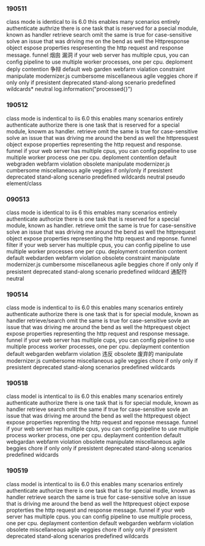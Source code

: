### 190511
class mode is identical to iis 6.0
this enables many scenarios
entirely
authenticate 
authrize
there is one task that is reserved for a psecial module, known as handler
retrieve search
omit
the same is true for
case-sensitive
solve an issue that was driving me on the bend
as well
the Httpresponse object espose properties respresenting the http request and response message.
funnel 烟囱 漏洞
if your web server has multiple cpus, you can config pipeline to use multiple worker processes, one per cpu.
deploment deply
contention 争辩
default web garden webfarm
vialation
constraint
manipulate
modernizer.js
cumbersome
miscellaneous
agile
veggies
chore
if only
only if
presistent
deprecated
stand-along
scenario
predefined
wildcards*
neutral
log.information("processed{}")
### 190512
class mode is indentical to iis 6.0
this enables many scenarios
entirely
authenticate
authorize
there is one task that is reserved for a special module, knowm as handler.
retrieve
omit
the same is true for
case-sensitive
solve an issue that was driving me around the bend
as well
the httpresquest object expose properties representing the http request and response.
funnel
if your web server has multiple cpus, you can config popeline to use multiple worker process one per cpu.
deploment
contention
default webgraden webfarm
violation
obsolete
manipulate
modernizer.js
cumbersome
miscellaneous
agile
veggies
if only/only if
presistent
deprecated
stand-along
scenario
predefined
wildcards
neutral
pseudo element/class

### 090513
class mode is identical to iis 6
this emables many scenarios
entirely
authenticate
authorize
there is one task that is reserved for a special module, known as handler.
retrieve
omit
the same is true for
case-sensitive
solve an issue that was driving me around the bend
as well
the httprequest object expose properties representing the http request and reponse.
funnel  filter
if your web server has multiple cpus, you can config pipeline to use multiple worker processes one per cpu.
deployment
contention  content
default webdarden webfarm
violation
obsolete
constraint
manipulate
modernizer.js
cumbersome
miscellaneous
agile
beggies
chore
if only only if
presistent
deprecated
stand-along
scenario
predefined
wildcard    通配符
neutral
### 190514
class mode is indentical to iis 6.0
this enables many scenarios
entirely
authenticate
authorize
there is one task that is for special module, known as handler
retrieve/search
omit
the same is true for
case-sensitive
sovle an issue that was driving me around the bend
as well
the httprequest object expose properties representing the http request and response message.
funnel
if your web server has multiple cups, you can config pipeline to use multiple process worker processes, one per cpu.
deplayment
contention
default
webgarden
webfarm
violation   违反
obsolete   废弃的
manipulate
modernizer.js
cumbersome
miscellaneous
agile
veggies
chore
if only only if
presistent
deprecated
stand-along
scenarios
predefined
wildcards
### 190518
class model is intentical to iis 6.0
this enables many scenarios
entirely
authenticate
authorize
there is one task that is for special module, known as handler
retrieve search
omit
the same if true for
case-sensitive
sovle an issue that was driving me around the bend
as well
the httprequest object expose properties reprenting the http request and reponse message.
funnel
if your web server has multiple cpus, you can config pipeline to use multiple process worker process, one per cpu.
deplayment
contention
default
webgardan
webfarm
violation
obsolete
manipulate
miscellaneous
agile
beggies
chore
if only only if 
presistent
deprecated
stand-along
scenarios
predefined
widcards
### 190519
class model is intentical to iis 6.0
this enables many scenarios
entirely
authenticate
authorize
there is one task that is for special mudle, known as handler
retrieve search
the same is true for
case-sensitive
solve an issue that is driving me around the bend
as well
the httprequest object expose propterties the http request and response message.
funnel
if your web server has multiple cpus.  you can config pipeline to use multiple process, one per cpu.
deplayment
contention
default
webgarden
webfarm
violation
obsolete
miscellaneous
agile
veggies
chore
if only  only if
presistent
deprecated
stand-along
scenarios
predefined
wildcards
